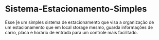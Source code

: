# Sistema-Estacionamento-Simples
Esse [e um simples sistema de estacionamento que visa a organização de um estacionamento que em local storage mesmo, guarda informações de carro, placa e horário de entrada para um controle mais facilitado.
